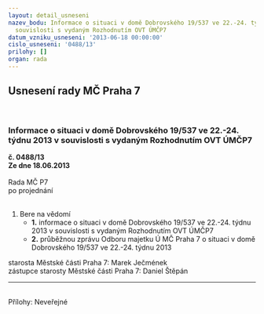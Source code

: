 ```yaml
---
layout: detail_usneseni
nazev_bodu: Informace o situaci v domě Dobrovského 19/537 ve 22.-24. týdnu 2013 v
  souvislosti s vydaným Rozhodnutím OVT ÚMČP7
datum_vzniku_usneseni: '2013-06-18 00:00:00'
cislo_usneseni: '0488/13'
prilohy: []
organ: rada
---
```

<div id="ucUsn_pList" class="usn">
	<span><h2>Usnesení rady MČ Praha 7 </h2>
<br></span><div class="standBody">
<span><h3>Informace o situaci v domě Dobrovského 19/537 ve 22.-24. týdnu 2013 v souvislosti s vydaným Rozhodnutím OVT ÚMČP7</h3></span><div class="center">
		<strong>č. 0488/13</strong><br>
	</div>
<div class="center">
		<strong>Ze dne 18.06.2013</strong><br><br>
	</div>Rada MČ P7<br> po projednání<br><br><ol><li>Bere na vědomí<ul>
<li>
<strong>1.</strong> informace o situaci v domě Dobrovského 19/537 ve 22.-24. týdnu 2013 v souvislosti s vydaným Rozhodnutím OVT ÚMČP7</li>
<li>
<strong>2.</strong> průběžnou zprávu Odboru majetku Ú MČ Praha 7 o situaci v domě Dobrovského 19/537 ve 22.-24. týdnu 2013</li>
</ul>
</li></ol>starosta Městské části Praha 7: Marek Ječmének<br>zástupce starosty Městské části Praha 7: Daniel Štěpán <hr>
<br>Přílohy: Neveřejné</div>
</div>